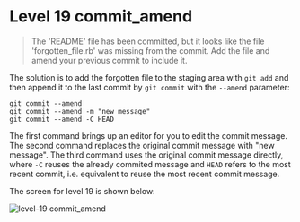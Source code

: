
# Level 19 commit_amend

> The 'README' file has been committed, but it looks like the file
> 'forgotten_file.rb' was missing from the commit. Add the file and amend your
> previous commit to include it.

The solution is to add the forgotten file to the staging area with `git add`
and then append it to the last commit by `git commit` with the `--amend`
parameter:

```shell
git commit --amend
git commit --amend -m "new message"
git commit --amend -C HEAD
```

The first command brings up an editor for you to edit the commit message. The
second command replaces the original commit message with "new message". The
third command uses the original commit message directly, where `-C` reuses the
already commited message and `HEAD` refers to the most recent commit, i.e.
equivalent to reuse the most recent commit message.

The screen for level 19 is shown below:

![level-19 commit_amend](images/level-19-commit-amend.png)
